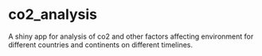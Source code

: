 # co2_analysis
A shiny app for analysis of co2 and other factors affecting environment for different countries and continents on different timelines.
